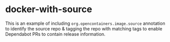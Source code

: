 # docker-with-source

This is an example of including `org.opencontainers.image.source` annotation to identify the source repo & tagging the repo with matching tags to enable Dependabot PRs to contain release information.